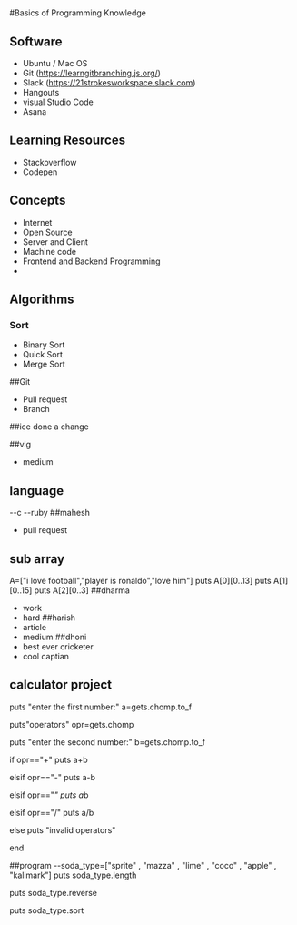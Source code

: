#
#Basics of Programming Knowledge

## Software
 - Ubuntu / Mac OS 
 - Git (https://learngitbranching.js.org/)
 - Slack (https://21strokesworkspace.slack.com)
 - Hangouts
 - visual Studio Code
 - Asana
 
## Learning Resources
 - Stackoverflow
 - Codepen


## Concepts
 - Internet
 - Open Source
 - Server and Client 
 - Machine code 
 - Frontend and Backend Programming 
 -

## Algorithms
 ### Sort
  - Binary Sort 
  - Quick Sort
  - Merge Sort
  
##Git
 - Pull request
 - Branch

##ice 
 done a change

 ##vig
 - medium

## language
 --c
 --ruby
##mahesh 
- pull request

## sub array
A=["i love football","player is ronaldo","love him"]
puts A[0][0..13]
puts A[1][0..15]
puts A[2][0..3]
##dharma
- work
- hard
##harish
- article
- medium
##dhoni
- best ever cricketer
- cool captian
## calculator project
puts "enter the first number:"
a=gets.chomp.to_f

puts"operators"
opr=gets.chomp

puts "enter the second number:"
b=gets.chomp.to_f

if  opr=="+"
puts a+b

elsif opr=="-"
puts a-b

elsif opr=="*"
puts a*b

elsif opr=="/"
puts a/b

else
puts "invalid operators"

 end

##program
--soda_type=["sprite" , "mazza" , "lime" , "coco" , "apple" , "kalimark"]
 puts soda_type.length

 puts soda_type.reverse

 puts soda_type.sort
